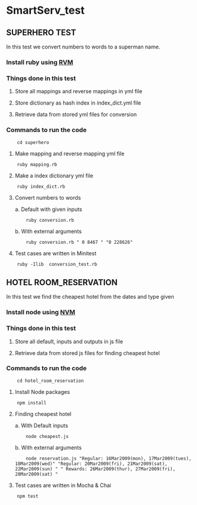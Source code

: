 # SmartServ_test

## SUPERHERO TEST
In this test we convert numbers to words to a superman name.

### Install ruby using [RVM](https://rvm.io/rvm/install)

### Things done in this test

1. Store all mappings and reverse mappings in yml file

2. Store dictionary as hash index in index_dict.yml file

3. Retrieve data from stored yml files for conversion

### Commands to run the code

```
    cd superhero
```

1. Make mapping and reverse mapping yml file
```
    ruby mapping.rb
```

2. Make a index dictionary yml file
```
    ruby index_dict.rb
```

3. Convert numbers to words

    a. Default with given inputs
    ```
        ruby conversion.rb
    ```
    
    b. With external arguments
    ```
        ruby conversion.rb " 0 8467 " "0 228626"
    ```

4. Test cases are written in Minitest
```
    ruby -Ilib  conversion_test.rb
```


## HOTEL ROOM_RESERVATION

In this test we find the cheapest hotel from the dates and type given

### Install node using [NVM](https://nodesource.com/blog/installing-node-js-tutorial-using-nvm-on-mac-os-x-and-ubuntu/)

### Things done in this test

1. Store all default, inputs and outputs in js file

2. Retrieve data from stored js files for finding cheapest hotel

### Commands to run the code

```
    cd hotel_room_reservation
```

1. Install Node packages
```
    npm install
```

2. Finding cheapest hotel

    a. With Default inputs
    ```
        node cheapest.js
    ```
    
    b. With external arguments
    ```
        node reservation.js "Regular: 16Mar2009(mon), 17Mar2009(tues), 18Mar2009(wed)" "Regular: 20Mar2009(fri), 21Mar2009(sat), 22Mar2009(sun) " " Rewards: 26Mar2009(thur), 27Mar2009(fri), 28Mar2009(sat) "
    ```

3. Test cases are written in Mocha & Chai
```
    npm test
```